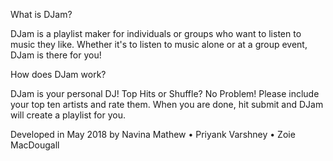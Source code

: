 What is DJam?

DJam is a playlist maker for individuals or groups who want to listen to music they like.
Whether it's to listen to music alone or at a group event, DJam is there for you!

How does DJam work? 

DJam is your personal DJ! Top Hits or Shuffle? No Problem! 
Please include your top ten artists and rate them. 
When you are done, hit submit and DJam will create a playlist for you.

Developed in May 2018 by Navina Mathew • Priyank Varshney • Zoie MacDougall
